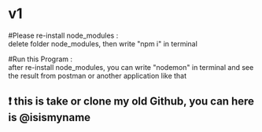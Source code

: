 # v1
#Please re-install node_modules :   
delete folder node_modules, then write "npm i" in terminal

#Run this Program   :   
after re-install node_modules, you can write "nodemon" in terminal and see the result from postman or another application like that

## :exclamation: this is take or clone my old Github, you can here is @isismyname

<!-- Just an ordinary human, but im trying to do better.
I often talk to myself, not necessarily I'm crazy.
Have a nice day 😄  -->
